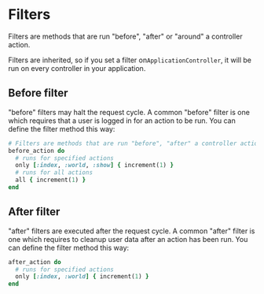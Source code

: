 # Filters

Filters are methods that are run "before", "after" or "around" a controller action.

Filters are inherited, so if you set a filter on`ApplicationController`, it will be run on every controller in your application.

## Before filter

"before" filters may halt the request cycle. A common "before" filter is one which requires that a user is logged in for an action to be run. You can define the filter method this way:

```ruby
# Filters are methods that are run "before", "after" a controller action.
before_action do
  # runs for specified actions
  only [:index, :world, :show] { increment(1) }
  # runs for all actions
  all { increment(1) }
end
```

## After filter

"after" filters are executed after the request cycle. A common "after" filter is one which requires to cleanup user data after an action has been run. You can define the filter method this way:

```ruby
after_action do
  # runs for specified actions
  only [:index, :world] { increment(1) }
end
```

